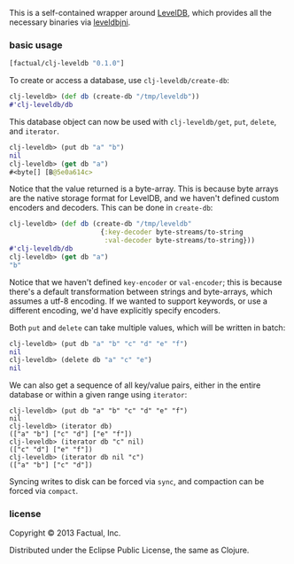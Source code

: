 This is a self-contained wrapper around [LevelDB](https://code.google.com/p/leveldb/), which provides all the necessary binaries via [leveldbjni](https://github.com/fusesource/leveldbjni).

### basic usage

```clj
[factual/clj-leveldb "0.1.0"]
```

To create or access a database, use `clj-leveldb/create-db`:

```clj
clj-leveldb> (def db (create-db "/tmp/leveldb"))
#'clj-leveldb/db
```

This database object can now be used with `clj-leveldb/get`, `put`, `delete`, and `iterator`.

```clj
clj-leveldb> (put db "a" "b")
nil
clj-leveldb> (get db "a")
#<byte[] [B@5e0a614c>
```

Notice that the value returned is a byte-array.  This is because byte arrays are the native storage format for LevelDB, and we haven't defined custom encoders and decoders.  This can be done in `create-db`:

```clj
clj-leveldb> (def db (create-db "/tmp/leveldb" 
                       {:key-decoder byte-streams/to-string 
                        :val-decoder byte-streams/to-string}))
#'clj-leveldb/db
clj-leveldb> (get db "a")
"b"
```

Notice that we haven't defined `key-encoder` or `val-encoder`; this is because there's a default transformation between strings and byte-arrays, which assumes a utf-8 encoding.  If we wanted to support keywords, or use a different encoding, we'd have explicitly specify encoders.

Both `put` and `delete` can take multiple values, which will be written in batch:

```clj
clj-leveldb> (put db "a" "b" "c" "d" "e" "f")
nil
clj-leveldb> (delete db "a" "c" "e")
nil
```

We can also get a sequence of all key/value pairs, either in the entire database or within a given range using `iterator`:

```
clj-leveldb> (put db "a" "b" "c" "d" "e" "f")
nil
clj-leveldb> (iterator db)
(["a" "b"] ["c" "d"] ["e" "f"])
clj-leveldb> (iterator db "c" nil)
(["c" "d"] ["e" "f"])
clj-leveldb> (iterator db nil "c")
(["a" "b"] ["c" "d"])
```

Syncing writes to disk can be forced via `sync`, and compaction can be forced via `compact`.

### license

Copyright © 2013 Factual, Inc.

Distributed under the Eclipse Public License, the same as Clojure.
